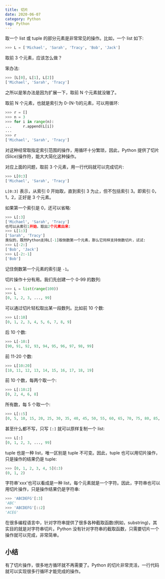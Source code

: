 ```yaml
---
title: 切片
date: 2020-06-07
category: Python
tag: Python
---
```


取一个 list 或 tuple 的部分元素是非常常见的操作。比如，一个 list 如下:

```py
>>> L = ['Michael', 'Sarah', 'Tracy', 'Bob', 'Jack']
```

取前 3 个元素，应该怎么做？

笨办法:

```py
>>> [L[0], L[1], L[2]]
['Michael', 'Sarah', 'Tracy']
```

之所以是笨办法是因为扩展一下，取前 N 个元素就没辙了。

取前 N 个元素，也就是索引为 0-(N-1)的元素，可以用循环:

```py
>>> r = []
>>> n = 3
>>> for i in range(n):
...     r.append(L[i])
...
>>> r
['Michael', 'Sarah', 'Tracy']
```

对这种经常取指定索引范围的操作，用循环十分繁琐，因此，Python 提供了切片(Slice)操作符，能大大简化这种操作。

对应上面的问题，取前 3 个元素，用一行代码就可以完成切片:

```py
>>> L[0:3]
['Michael', 'Sarah', 'Tracy']
```

`L[0:3]` 表示，从索引 0 开始取，直到索引 3 为止，但不包括索引 3。即索引 0，1，2，正好是 3 个元素。

如果第一个索引是 0，还可以省略:

```py
>>> L[:3]
['Michael', 'Sarah', 'Tracy']
也可以从索引1开始，取出2个元素出来:
>>> L[1:3]
['Sarah', 'Tracy']
类似的，既然Python支持L[-1]取倒数第一个元素，那么它同样支持倒数切片，试试:
>>> L[-2:]
['Bob', 'Jack']
>>> L[-2:-1]
['Bob']
```

记住倒数第一个元素的索引是 `-1`。

切片操作十分有用。我们先创建一个 0-99 的数列:

```py
>>> L = list(range(100))
>>> L
[0, 1, 2, 3, ..., 99]
```

可以通过切片轻松取出某一段数列。比如前 10 个数:

```py
>>> L[:10]
[0, 1, 2, 3, 4, 5, 6, 7, 8, 9]
```

后 10 个数:

```py
>>> L[-10:]
[90, 91, 92, 93, 94, 95, 96, 97, 98, 99]
```

前 11-20 个数:

```py
>>> L[10:20]
[10, 11, 12, 13, 14, 15, 16, 17, 18, 19]
```

前 10 个数，每两个取一个:

```py
>>> L[:10:2]
[0, 2, 4, 6, 8]
```

所有数，每 5 个取一个:

```py
>>> L[::5]
[0, 5, 10, 15, 20, 25, 30, 35, 40, 45, 50, 55, 60, 65, 70, 75, 80, 85, 90, 95]
```

甚至什么都不写，只写 `[:]` 就可以原样复制一个 list:

```py
>>> L[:]
[0, 1, 2, 3, ..., 99]
```

tuple 也是一种 list，唯一区别是 tuple 不可变。因此，tuple 也可以用切片操作，只是操作的结果仍是 tuple:

```py
>>> [0, 1, 2, 3, 4, 5](:3)
(0, 1, 2)
```

字符串'xxx'也可以看成是一种 list，每个元素就是一个字符。因此，字符串也可以用切片操作，只是操作结果仍是字符串:

```py
>>> 'ABCDEFG'[:3]
'ABC'
>>> 'ABCDEFG'[::2]
'ACEG'
```

在很多编程语言中，针对字符串提供了很多各种截取函数(例如，substring)，其实目的就是对字符串切片。Python 没有针对字符串的截取函数，只需要切片一个操作就可以完成，非常简单。

## 小结

有了切片操作，很多地方循环就不再需要了。Python 的切片非常灵活，一行代码就可以实现很多行循环才能完成的操作。
